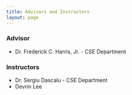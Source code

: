 ```yaml
---
title: Advisors and Instructors
layout: page
---
```


### Advisor
* Dr. Frederick C. Harris, Jr. - CSE Department

### Instructors 
* Dr. Sergiu Dascalu - CSE Department
* Devrin Lee 